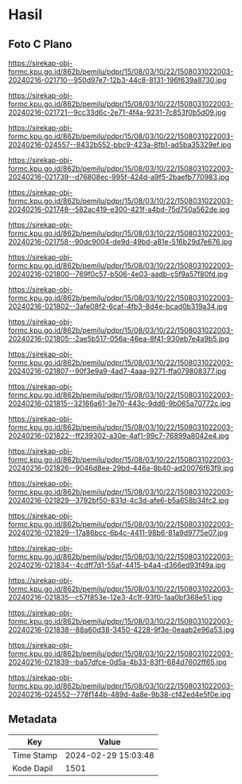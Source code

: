 # Hasil

## Foto C Plano

https://sirekap-obj-formc.kpu.go.id/862b/pemilu/pdpr/15/08/03/10/22/1508031022003-20240216-021710--950d97e7-12b3-44c8-8131-196f639a8730.jpg

https://sirekap-obj-formc.kpu.go.id/862b/pemilu/pdpr/15/08/03/10/22/1508031022003-20240216-021721--9cc33d6c-2e71-4f4a-9231-7c853f0b5d09.jpg

https://sirekap-obj-formc.kpu.go.id/862b/pemilu/pdpr/15/08/03/10/22/1508031022003-20240216-024557--8432b552-bbc9-423a-8fb1-ad5ba35329ef.jpg

https://sirekap-obj-formc.kpu.go.id/862b/pemilu/pdpr/15/08/03/10/22/1508031022003-20240216-021739--d76808ec-995f-424d-a9f5-2baefb770983.jpg

https://sirekap-obj-formc.kpu.go.id/862b/pemilu/pdpr/15/08/03/10/22/1508031022003-20240216-021748--582ac419-e300-421f-a4bd-75d750a562de.jpg

https://sirekap-obj-formc.kpu.go.id/862b/pemilu/pdpr/15/08/03/10/22/1508031022003-20240216-021758--90dc9004-de9d-49bd-a81e-516b29d7e676.jpg

https://sirekap-obj-formc.kpu.go.id/862b/pemilu/pdpr/15/08/03/10/22/1508031022003-20240216-021800--769f0c57-b506-4e03-aadb-c5f9a57f80fd.jpg

https://sirekap-obj-formc.kpu.go.id/862b/pemilu/pdpr/15/08/03/10/22/1508031022003-20240216-021802--3afe08f2-6caf-4fb3-8d4e-bcad0b319a34.jpg

https://sirekap-obj-formc.kpu.go.id/862b/pemilu/pdpr/15/08/03/10/22/1508031022003-20240216-021805--2ae5b517-056a-46ea-8f41-930eb7e4a9b5.jpg

https://sirekap-obj-formc.kpu.go.id/862b/pemilu/pdpr/15/08/03/10/22/1508031022003-20240216-021807--90f3e9a9-4ad7-4aaa-9271-ffa079808377.jpg

https://sirekap-obj-formc.kpu.go.id/862b/pemilu/pdpr/15/08/03/10/22/1508031022003-20240216-021815--32166a61-3e70-443c-9dd6-9b065a70772c.jpg

https://sirekap-obj-formc.kpu.go.id/862b/pemilu/pdpr/15/08/03/10/22/1508031022003-20240216-021822--ff239302-a30e-4af1-99c7-76899a8042e4.jpg

https://sirekap-obj-formc.kpu.go.id/862b/pemilu/pdpr/15/08/03/10/22/1508031022003-20240216-021826--9046d8ee-29bd-446a-8b40-ad20076f63f9.jpg

https://sirekap-obj-formc.kpu.go.id/862b/pemilu/pdpr/15/08/03/10/22/1508031022003-20240216-021829--3792bf50-831d-4c3d-afe6-b5a658b34fc2.jpg

https://sirekap-obj-formc.kpu.go.id/862b/pemilu/pdpr/15/08/03/10/22/1508031022003-20240216-021829--17a86bcc-6b4c-4411-98b6-81a9d9775e07.jpg

https://sirekap-obj-formc.kpu.go.id/862b/pemilu/pdpr/15/08/03/10/22/1508031022003-20240216-021834--4cdff7d1-55af-4415-b4a4-d366ed93f49a.jpg

https://sirekap-obj-formc.kpu.go.id/862b/pemilu/pdpr/15/08/03/10/22/1508031022003-20240216-021835--c57f853e-12e3-4c1f-93f0-1aa0bf368e51.jpg

https://sirekap-obj-formc.kpu.go.id/862b/pemilu/pdpr/15/08/03/10/22/1508031022003-20240216-021838--88a60d38-3450-4228-9f3e-0eaab2e96a53.jpg

https://sirekap-obj-formc.kpu.go.id/862b/pemilu/pdpr/15/08/03/10/22/1508031022003-20240216-021839--ba57dfce-0d5a-4b33-83f1-684d7602ff65.jpg

https://sirekap-obj-formc.kpu.go.id/862b/pemilu/pdpr/15/08/03/10/22/1508031022003-20240216-024552--778f144b-489d-4a8e-9b38-cf42ed4e5f0e.jpg


## Metadata

| Key        | Value               |
| ---------- | ------------------- |
| Time Stamp | 2024-02-29 15:03:48 |
| Kode Dapil | 1501                |



